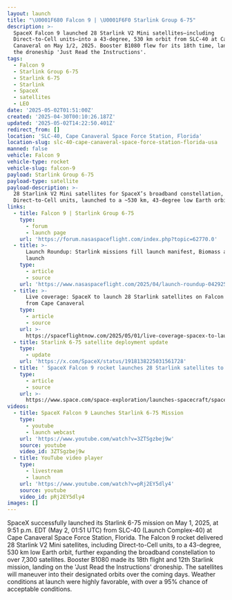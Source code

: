 ```yaml
---
layout: launch
title: "\U0001F680 Falcon 9 | \U0001F6F0 Starlink Group 6-75"
description: >-
  SpaceX Falcon 9 launched 28 Starlink V2 Mini satellites—including
  Direct-to-Cell units—into a 43-degree, 530 km orbit from SLC-40 at Cape
  Canaveral on May 1/2, 2025. Booster B1080 flew for its 18th time, landing on
  the droneship 'Just Read the Instructions'.
tags:
  - Falcon 9
  - Starlink Group 6-75
  - Starlink 6-75
  - Starlink
  - SpaceX
  - satellites
  - LEO
date: '2025-05-02T01:51:00Z'
created: '2025-04-30T00:10:26.187Z'
updated: '2025-05-02T14:22:50.401Z'
redirect_from: []
location: 'SLC-40, Cape Canaveral Space Force Station, Florida'
location-slug: slc-40-cape-canaveral-space-force-station-florida-usa
manned: false
vehicle: Falcon 9
vehicle-type: rocket
vehicle-slug: falcon-9
payload: Starlink Group 6-75
payload-type: satellite
payload-description: >-
  28 Starlink V2 Mini satellites for SpaceX’s broadband constellation, including
  Direct-to-Cell units, launched to a ~530 km, 43-degree low Earth orbit.
links:
  - title: Falcon 9 | Starlink Group 6-75
    type:
      - forum
      - launch page
    url: 'https://forum.nasaspaceflight.com/index.php?topic=62770.0'
  - title: >-
      Launch Roundup: Starlink missions fill launch manifest, Biomass and Alpha
      launch
    type:
      - article
      - source
    url: 'https://www.nasaspaceflight.com/2025/04/launch-roundup-042925/'
  - title: >-
      Live coverage: SpaceX to launch 28 Starlink satellites on Falcon 9 rocket
      from Cape Canaveral
    type:
      - article
      - source
    url: >-
      https://spaceflightnow.com/2025/05/01/live-coverage-spacex-to-launch-28-starlink-satellites-on-falcon-9-rocket-from-cape-canaveral-3/
  - title: Starlink 6-75 satellite deployment update
    type:
      - update
    url: 'https://x.com/SpaceX/status/1918138225031561728'
  - title: ' SpaceX Falcon 9 rocket launches 28 Starlink satellites to orbit from Florida (photos) '
    type:
      - article
      - source
    url: >-
      https://www.space.com/space-exploration/launches-spacecraft/spacex-starlink-6-75-b1080-ccsfs
videos:
  - title: SpaceX Falcon 9 Launches Starlink 6-75 Mission
    type:
      - youtube
      - launch webcast
    url: 'https://www.youtube.com/watch?v=3ZTSgzbej9w'
    source: youtube
    video_id: 3ZTSgzbej9w
  - title: YouTube video player
    type:
      - livestream
      - launch
    url: 'https://www.youtube.com/watch?v=pRj2EY5dly4'
    source: youtube
    video_id: pRj2EY5dly4
images: []
---
```

SpaceX successfully launched its Starlink 6-75 mission on May 1, 2025, at 9:51 p.m. EDT (May 2, 01:51 UTC) from SLC-40 (Launch Complex-40) at Cape Canaveral Space Force Station, Florida. The Falcon 9 rocket delivered 28 Starlink V2 Mini satellites, including Direct-to-Cell units, to a 43-degree, 530 km low Earth orbit, further expanding the broadband constellation to over 7,300 satellites. Booster B1080 made its 18th flight and 12th Starlink mission, landing on the 'Just Read the Instructions' droneship. The satellites will maneuver into their designated orbits over the coming days. Weather conditions at launch were highly favorable, with over a 95% chance of acceptable conditions.
